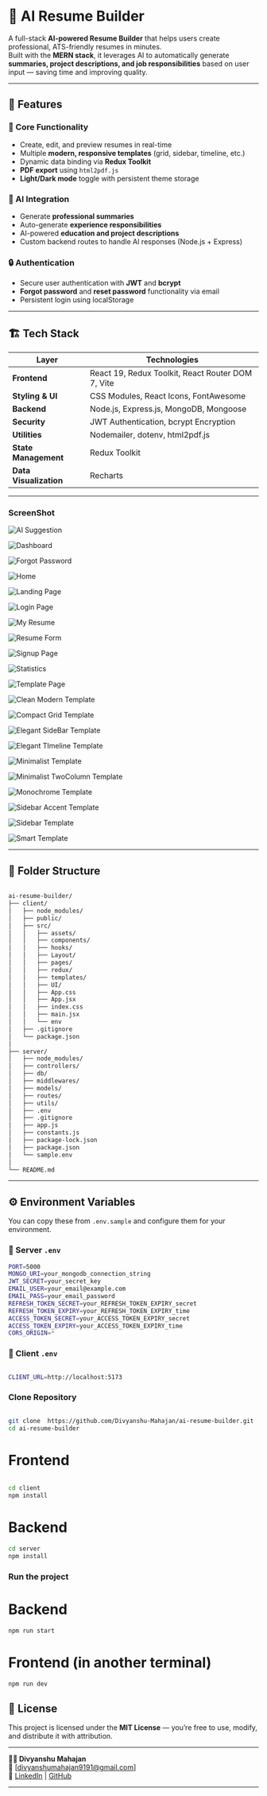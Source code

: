 # 🧠 AI Resume Builder

A full-stack **AI-powered Resume Builder** that helps users create professional, ATS-friendly resumes in minutes.  
Built with the **MERN stack**, it leverages AI to automatically generate **summaries, project descriptions, and job responsibilities** based on user input — saving time and improving quality.

---

## 🚀 Features

### 🔹 Core Functionality
- Create, edit, and preview resumes in real-time  
- Multiple **modern, responsive templates** (grid, sidebar, timeline, etc.)  
- Dynamic data binding via **Redux Toolkit**  
- **PDF export** using `html2pdf.js`  
- **Light/Dark mode** toggle with persistent theme storage  

### 🤖 AI Integration
- Generate **professional summaries**
- Auto-generate **experience responsibilities**
- AI-powered **education and project descriptions**
- Custom backend routes to handle AI responses (Node.js + Express)

### 🔒 Authentication
- Secure user authentication with **JWT** and **bcrypt**
- **Forgot password** and **reset password** functionality via email
- Persistent login using localStorage

---

## 🏗️ Tech Stack

| Layer | Technologies |
|-------|---------------|
| **Frontend** | React 19, Redux Toolkit, React Router DOM 7, Vite |
| **Styling & UI** | CSS Modules, React Icons, FontAwesome |
| **Backend** | Node.js, Express.js, MongoDB, Mongoose |
| **Security** | JWT Authentication, bcrypt Encryption |
| **Utilities** | Nodemailer, dotenv, html2pdf.js |
| **State Management** | Redux Toolkit |
| **Data Visualization** | Recharts |

---

### ScreenShot

 ![AI Suggestion](./client/src/assets/screenshot/AI%20Suggestion.png)

 ![Dashboard](./client/src/assets/screenshot/Dashboard.png)

 ![Forgot Password](./client/src/assets/screenshot/Forgot%20Password.png)

 ![Home](./client/src/assets/screenshot/Home.png)

 ![Landing Page](./client/src/assets/screenshot/Landing%20Page.png)

 ![Login Page](./client/src/assets/screenshot/Login%20Page.png)

 ![My Resume](./client/src/assets/screenshot/My%20Resume.png)

 ![Resume Form](./client/src/assets/screenshot/Resume%20Form.png)

 ![Signup Page](./client/src/assets/screenshot/Signup%20Page.png)

 ![Statistics](./client/src/assets/screenshot/Statistics.png)

 ![Template Page](./client/src/assets/screenshot/Template%20Page.png)

 ![Clean Modern Template](./client/src/assets/screenshot/templates/Clean%20Modern%20Template.png)

 ![Compact Grid Template](./client/src/assets/screenshot/templates/Compact%20Grid%20Template.png)

 ![Elegant SideBar Template](./client/src/assets/screenshot/templates/Elegant%20Sidebar%20Template.png)

 ![Elegant TImeline Template](./client/src/assets/screenshot/templates/Elegant%20TImeline%20Template.png)

 ![Minimalist Template](./client/src/assets/screenshot/templates/Minimalist%20Template.png)

 ![Minimalist TwoColumn Template](./client/src/assets/screenshot/templates/Minimalist%20TwoColumn%20Template.png)

 ![Monochrome Template](./client/src/assets/screenshot/templates/MonoChrome%20Template.png)

 ![Sidebar Accent Template](./client/src/assets/screenshot/templates/Sidebar%20Accent%20Template.png)

 ![Sidebar Template](./client/src/assets/screenshot/templates/Sidebar%20Template.png)

 ![Smart Template](./client/src/assets/screenshot/templates/Smart%20Template.png)


 ---

## 📁 Folder Structure

```bash

ai-resume-builder/
├── client/
│   ├── node_modules/
│   ├── public/
│   ├── src/
│   │   ├── assets/
│   │   ├── components/
│   │   ├── hooks/
│   │   ├── Layout/
│   │   ├── pages/
│   │   ├── redux/
│   │   ├── templates/
│   │   ├── UI/
│   │   ├── App.css
│   │   ├── App.jsx
│   │   ├── index.css
│   │   ├── main.jsx
│   │   └── env
│   ├── .gitignore
│   └── package.json
│
├── server/
│   ├── node_modules/
│   ├── controllers/
│   ├── db/
│   ├── middlewares/
│   ├── models/
│   ├── routes/
│   ├── utils/
│   ├── .env
│   ├── .gitignore
│   ├── app.js
│   ├── constants.js
│   ├── package-lock.json
│   ├── package.json
│   └── sample.env
│
└── README.md

```

---

## ⚙️ Environment Variables

You can copy these from `.env.sample` and configure them for your environment.

### 🧩 Server `.env`
```bash
PORT=5000
MONGO_URI=your_mongodb_connection_string
JWT_SECRET=your_secret_key
EMAIL_USER=your_email@example.com
EMAIL_PASS=your_email_password
REFRESH_TOKEN_SECRET=your_REFRESH_TOKEN_EXPIRY_secret
REFRESH_TOKEN_EXPIRY=your_REFRESH_TOKEN_EXPIRY_time
ACCESS_TOKEN_SECRET=your_ACCESS_TOKEN_EXPIRY_secret
ACCESS_TOKEN_EXPIRY=your_ACCESS_TOKEN_EXPIRY_time
CORS_ORIGIN=*


```
### 🧩 Client `.env`

```bash

CLIENT_URL=http://localhost:5173

```
### Clone Repository

```bash

git clone  https://github.com/Divyanshu-Mahajan/ai-resume-builder.git
cd ai-resume-builder


```

# Frontend

```bash

cd client
npm install

```

# Backend

```bash
cd server
npm install


```

### Run the project

# Backend

```bash
npm run start

```
# Frontend (in another terminal)

```bash
npm run dev

```


## 📜 License

This project is licensed under the **MIT License** — you’re free to use, modify, and distribute it with attribution.

---

**👨‍💻 Divyanshu Mahajan**  
📧 [divyanshumahajan9191@gmail.com]  
🔗 [LinkedIn](https://linkedin.com/in/your-profile) | [GitHub](https://github.com/Divyanshu-Mahajan)

---
